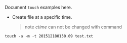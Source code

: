 Document `touch` examples here.

- Create file at a specific time.

    > note *ctime* can not be changed with command

```
touch -a -m -t 201512180130.09 test.txt
```